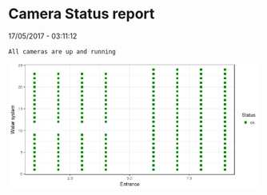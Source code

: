 Camera Status report
================
17/05/2017 - 03:11:12

    All cameras are up and running

![](camreport_files/figure-markdown_github/unnamed-chunk-2-1.png)

